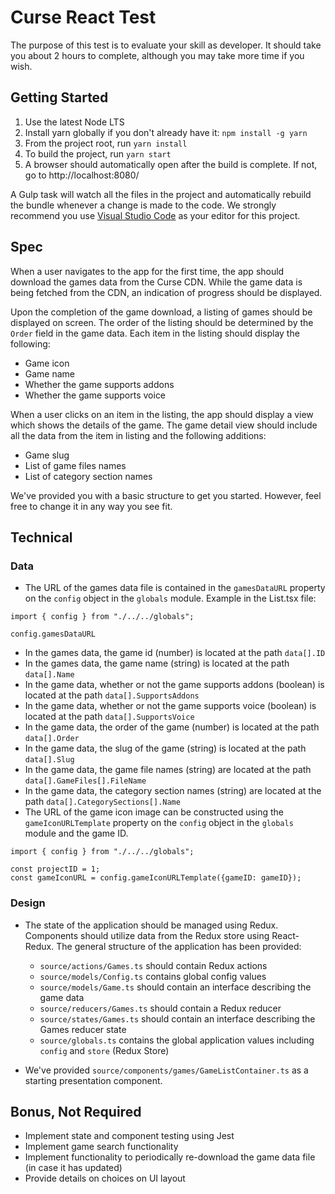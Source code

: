 # Curse React Test

The purpose of this test is to evaluate your skill as developer. It should take you about 2 hours to complete, although you may take more time if you wish.

## Getting Started

1. Use the latest Node LTS
2. Install yarn globally if you don't already have it: `npm install -g yarn`
3. From the project root, run `yarn install`
4. To build the project, run `yarn start`
5. A browser should automatically open after the build is complete. If not, go to http://localhost:8080/

A Gulp task will watch all the files in the project and automatically rebuild the bundle whenever a change is made to the code. We strongly recommend you use [Visual Studio Code](https://code.visualstudio.com/) as your editor for this project.

## Spec

When a user navigates to the app for the first time, the app should download the games data from the Curse CDN. While the game data is being fetched from the CDN, an indication of progress should be displayed.

Upon the completion of the game download, a listing of games should be displayed on screen. The order of the listing should be determined by the `Order` field in the game data. Each item in the listing should display the following:

- Game icon
- Game name
- Whether the game supports addons
- Whether the game supports voice

When a user clicks on an item in the listing, the app should display a view which shows the details of the game. The game detail view should include all the data from the item in listing and the following additions:

- Game slug
- List of game files names
- List of category section names

We've provided you with a basic structure to get you started. However, feel free to change it in any way you see fit.

## Technical

### Data
- The URL of the games data file is contained in the `gamesDataURL` property on the `config` object in the `globals` module. Example in the List.tsx file:

```
import { config } from "./../../globals";

config.gamesDataURL
``` 

- In the games data, the game id (number) is located at the path `data[].ID`
- In the games data, the game name (string) is located at the path `data[].Name`
- In the game data, whether or not the game supports addons (boolean) is located at the path `data[].SupportsAddons`
- In the game data, whether or not the game supports voice (boolean) is located at the path `data[].SupportsVoice`
- In the game data, the order of the game (number) is located at the path `data[].Order`
- In the game data, the slug of the game (string) is located at the path `data[].Slug`
- In the game data, the game file names (string) are located at the path `data[].GameFiles[].FileName`
- In the game data, the category section names (string) are located at the path `data[].CategorySections[].Name`
- The URL of the game icon image can be constructed using the `gameIconURLTemplate` property on the `config` object in the `globals` module and the game ID.

```
import { config } from "./../../globals";

const projectID = 1;
const gameIconURL = config.gameIconURLTemplate({gameID: gameID});
```

### Design

- The state of the application should be managed using Redux. Components should utilize data from the Redux store using React-Redux. The general structure of the application has been provided:

    - `source/actions/Games.ts` should contain Redux actions
    - `source/models/Config.ts` contains global config values
    - `source/models/Game.ts` should contain an interface describing the game data
    - `source/reducers/Games.ts` should contain a Redux reducer
    - `source/states/Games.ts` should contain an interface describing the Games reducer state
    - `source/globals.ts` contains the global application values including `config` and `store` (Redux Store)

- We've provided `source/components/games/GameListContainer.ts` as a starting presentation component.

## Bonus, Not Required

- Implement state and component testing using Jest
- Implement game search functionality
- Implement functionality to periodically re-download the game data file (in case it has updated)
- Provide details on choices on UI layout
